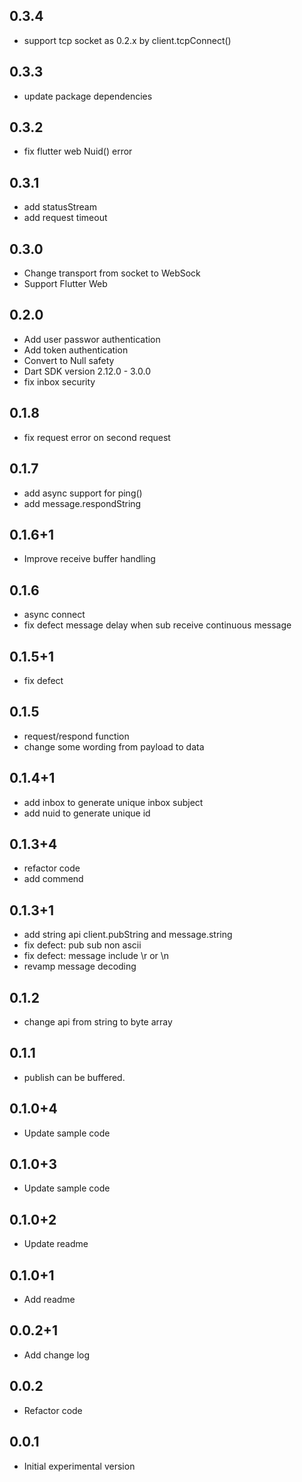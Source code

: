## 0.3.4
* support tcp socket as 0.2.x by client.tcpConnect()

## 0.3.3
* update package dependencies

## 0.3.2
* fix flutter web Nuid() error

## 0.3.1
* add statusStream  
* add request timeout

## 0.3.0
* Change transport from socket to WebSock 
* Support Flutter Web

## 0.2.0
* Add user passwor authentication
* Add token authentication
* Convert to Null safety
* Dart SDK version 2.12.0 - 3.0.0
* fix inbox security


## 0.1.8
* fix request error on second request

## 0.1.7
* add async support for ping()
* add message.respondString

## 0.1.6+1
* Improve receive buffer handling

## 0.1.6
* async connect
* fix defect message delay when sub receive continuous message

## 0.1.5+1
* fix defect

## 0.1.5
* request/respond function
* change some wording from payload to data

## 0.1.4+1
* add inbox to generate unique inbox subject
* add nuid to generate unique id 

## 0.1.3+4
* refactor code
* add commend

## 0.1.3+1
* add string api client.pubString and message.string
* fix defect: pub sub non ascii
* fix defect: message include \r or \n
* revamp message decoding

## 0.1.2
* change api from string to byte array

## 0.1.1
* publish can be buffered.

## 0.1.0+4
* Update sample code

## 0.1.0+3
* Update sample code

## 0.1.0+2
* Update readme

## 0.1.0+1
* Add readme

## 0.0.2+1
* Add change log

## 0.0.2
* Refactor code 

## 0.0.1
* Initial experimental version